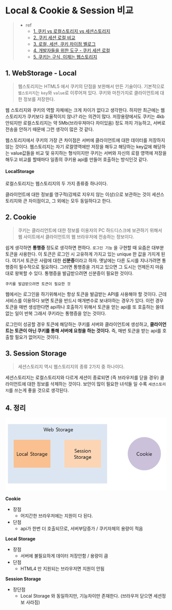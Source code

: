 # Local & Cookie & Session 비교

> - ref
>   - [1. 쿠키 vs 로컬스토리지 vs 세션스토리지](https://kadamon.tistory.com/8)
>   - [2. 쿠키 세션 로컬 비교](https://seunghyun90.tistory.com/43)
>   - [3. 로컬, 세션, 쿠키 차이점 벨로그]([https://velog.io/@ejchaid/localstorage-sessionstorage-cookie%EC%9D%98-%EC%B0%A8%EC%9D%B4%EC%A0%90](https://velog.io/@ejchaid/localstorage-sessionstorage-cookie의-차이점))
>   - [4. 개발자들을 위한 도구 - 쿠키 세션 로컬]([https://velog.io/@carminchameleon/%EA%B0%9C%EB%B0%9C%EC%9E%90%EB%8F%84%EA%B5%AC1](https://velog.io/@carminchameleon/개발자도구1))
>   - [5. 쿠키는 구식, 이제는 웹스토리지]([https://kamang-it.tistory.com/entry/Web%EC%A1%B0%EA%B8%88-%EB%8D%94-%EC%9E%90%EC%84%B8%ED%9E%88cookie%EB%8A%94-%EB%84%88%EB%AC%B4-%EA%B5%AC%EC%8B%9D%EC%95%84%EB%83%90-%EC%9D%B4%EC%A0%9C%EB%B6%80%ED%84%B4-Web-Storage](https://kamang-it.tistory.com/entry/Web조금-더-자세히cookie는-너무-구식아냐-이제부턴-Web-Storage))



## 1. WebStorage - Local

> 웹스토리지는 HTML5 에서 쿠키의 단점을 보완해서 만든 기술이다.
> 기본적으로 `웹스토리지`는 `key`와 `value`로 이루어져 있다. 
> 쿠키와 마찬가지로 클라이언트에 대한 정보를 저장한다.



웹 스토리지와 쿠키의 역할 자체에는 크게 차이가 없다고 생각한다. 
하지만 최근에는 웹스토리지가 쿠키보다 효율적이지 않나? 라는 의견이 많다.
저장용량에서도 쿠키는 4kb 안되지만 로컬스토리지는 약 5Mb(브라우져마다 차이있음) 정도 까지 가능하고,
서버로 전송을 안하기 때문에 그런 생각이 많은 것 같다.

웹스토리지에서 쿠키의 가장 큰 차이점은 서버에 클라이언트에 대한 데이터를 저장하지 않는 것이다.
웹스토리지는 자기 로컬영역에만 저장을 해두고 해당하는 key값에 해당하는 value값들을 비교 및 유지하는 형식이지만 쿠키는 서버와 자신의 로컬 영역에 저장을 해두고 비교를 할때마다 일종의 쿠키용 api를 만들어 호출하는 방식인것 같다.



#### LocalStorage

로컬스토리지는 웹스토리지의 두 가지 종류중 하나이다.

클라이언트에 대한 정보를 영구적(강제로 지우지 않는 이상)으로 보관하는 것이 세션스토리지와 큰 차이점이고,
그 외에는 모두 동일하다고 한다.





## 2. Cookie

> 쿠키는 클라리언트에 대한 정보를 이용자의 PC 하드디스크에 보관하기 위해서 웹 사이트에서 클라이언트의 웹 브라우저에 전송하는 정보이다.



쉽게 생각하면 **통행증** 정도로 생각하면 편하다.
`로그인 기능` 을 구현할 때 요즘은 대부분 토큰을 사용한다.
이 토큰은 로그인 시 고유하게 가지고 있는 unique 한 값을 가지게 된다. 여기서 토큰은 사람에 대한 **신분증**이라고 하자. 옛날에는 다른 도시를 지나가려면 통행증이 필수적으로 필요하다. 그러면 통행증을 가지고 있으면 그 도시는 언제든지 마음대로 왕복할 수 있다. 통행증을 발급받으려면 신분증이 필요한 것이다.

`쿠키를 발급받으려면 토큰이 필요한 것`



웹에서는 로그인을 하기위해서는 항상 토큰을 발급받는 API를 사용해야 할 것이다.
근데 서비스를 이용하다 보면 토큰을 반드시 매개변수로 보내야하는 경우가 있다.
이런 경우 토큰을 매번 생성한다면 api하나 호출하기 위해서 토큰을 얻는 api를 또 호출하는 쓸데없는 일이 반복
그래서 쿠키라는 통행증을 얻는 것이다.



로그인이 성공할 경우 토큰에 해당하는 쿠키를 서버와 클라이언트에 생성하고,
**클라이언트는 토큰이 아닌 쿠키를 통해 서버에 요청을 하는 것이다.**
즉, 매번 토큰을 받는 api를 호출할 필요가 없어지는 것이다.





## 3. Session Storage

> 세션스토리지 역시 웹스토리지의 종류 2가지 중 하나이다.

세션스토리지는 로컬스토리지와 다르게 세션이 종료되면 (즉 브라우저를 닫을 경우) 클라이언트에 대한 정보를
삭제하는 것이다. 보안이 많이 필요한 녀석들 일 수록 `세션스토리지`를 쓰는게 좋을 것으로 생각된다.





## 4. 정리

![image-20200730123650050](images/image-20200730123650050.png)



**Cookie**

- 장점
  - 어지간한 브라우저에는 지원이 다 된다.
- 단점
  - api가 한번 더 호출되므로, 서버부담증가 / 쿠키자체의 용량이 적음



**Local Storage**

- 장점
  - 서버에 불필요하게 데이터 저장안함 / 용량이 큼
- 단점
  - HTML4 만 지원되는 브라우저면 지원이 안됨



**Session Storage**

- 장단점
  - Local Storage 와 동일하지만, 기능차이만 존재한다. (브라우저 닫으면 세션정보 사라짐)









